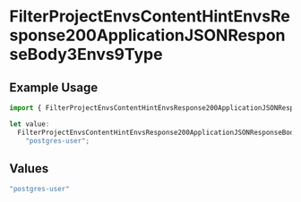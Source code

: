 # FilterProjectEnvsContentHintEnvsResponse200ApplicationJSONResponseBody3Envs9Type

## Example Usage

```typescript
import { FilterProjectEnvsContentHintEnvsResponse200ApplicationJSONResponseBody3Envs9Type } from "@vercel/sdk/models/operations/filterprojectenvs.js";

let value:
  FilterProjectEnvsContentHintEnvsResponse200ApplicationJSONResponseBody3Envs9Type =
    "postgres-user";
```

## Values

```typescript
"postgres-user"
```